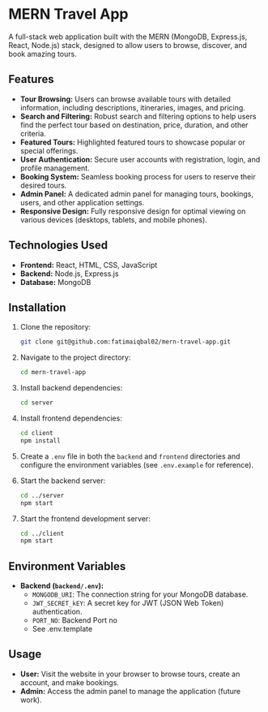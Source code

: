 # MERN Travel App

A full-stack web application built with the MERN (MongoDB, Express.js, React, Node.js) stack, designed to allow users to browse, discover, and book amazing tours.

## Features

*   **Tour Browsing:** Users can browse available tours with detailed information, including descriptions, itineraries, images, and pricing.
*   **Search and Filtering:** Robust search and filtering options to help users find the perfect tour based on destination, price, duration, and other criteria.
*   **Featured Tours:** Highlighted featured tours to showcase popular or special offerings.
*   **User Authentication:** Secure user accounts with registration, login, and profile management.
*   **Booking System:** Seamless booking process for users to reserve their desired tours.
*   **Admin Panel:** A dedicated admin panel for managing tours, bookings, users, and other application settings.
*   **Responsive Design:** Fully responsive design for optimal viewing on various devices (desktops, tablets, and mobile phones).

## Technologies Used

*   **Frontend:** React, HTML, CSS, JavaScript
*   **Backend:** Node.js, Express.js
*   **Database:** MongoDB

## Installation

1.  Clone the repository:

    ```bash
    git clone git@github.com:fatimaiqbal02/mern-travel-app.git
    ```

2.  Navigate to the project directory:

    ```bash
    cd mern-travel-app
    ```

3.  Install backend dependencies:

    ```bash
    cd server
    ```

4.  Install frontend dependencies:

    ```bash
    cd client
    npm install
    ```

5.  Create a `.env` file in both the `backend` and `frontend` directories and configure the environment variables (see `.env.example` for reference).

6. Start the backend server:

    ```bash
    cd ../server
    npm start
    ```

7. Start the frontend development server:

    ```bash
    cd ../client
    npm start
    ```

## Environment Variables

*   **Backend (`backend/.env`):**
    *   `MONGODB_URI`: The connection string for your MongoDB database.
    *   `JWT_SECRET_kEY`: A secret key for JWT (JSON Web Token) authentication.
    *   `PORT_NO`: Backend Port no
    *   See .env.template


## Usage

*   **User:** Visit the website in your browser to browse tours, create an account, and make bookings.
*   **Admin:** Access the admin panel to manage the application (future work).
